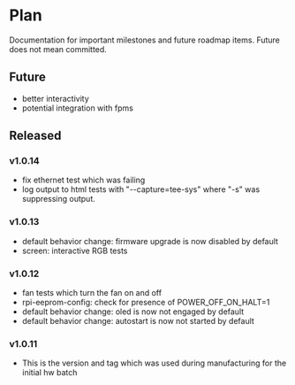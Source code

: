 # Plan

Documentation for important milestones and future roadmap items. Future does not mean committed.

## Future

* better interactivity
* potential integration with fpms 

## Released

### v1.0.14

* fix ethernet test which was failing
* log output to html tests with "--capture=tee-sys" where "-s" was suppressing output.

### v1.0.13

* default behavior change: firmware upgrade is now disabled by default
* screen: interactive RGB tests

### v1.0.12

* fan tests which turn the fan on and off
* rpi-eeprom-config: check for presence of POWER_OFF_ON_HALT=1
* default behavior change: oled is now not engaged by default
* default behavior change: autostart is now not started by default

### v1.0.11

* This is the version and tag which was used during manufacturing for the initial hw batch
